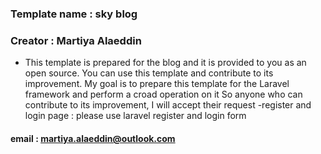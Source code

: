 ### Template name :  sky blog
### Creator : Martiya Alaeddin
- This template is prepared for the blog and it is provided to you as an open source. You can use this template and contribute to its improvement.
  My goal is to prepare this template for the Laravel framework and perform a croad operation on it
  So anyone who can contribute to its improvement, I will accept their request
-register and login page : please use laravel register and login form 
#### email : martiya.alaeddin@outlook.com